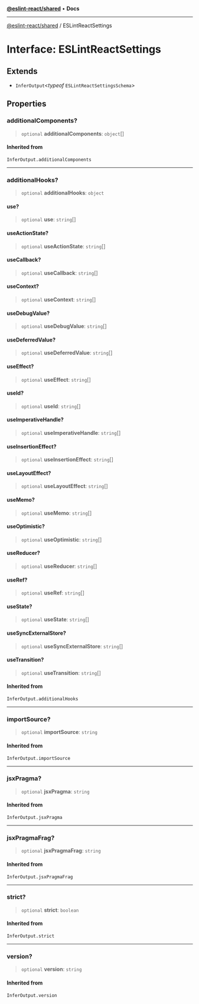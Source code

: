 [**@eslint-react/shared**](../README.md) • **Docs**

***

[@eslint-react/shared](../README.md) / ESLintReactSettings

# Interface: ESLintReactSettings

## Extends

- `InferOutput`\<*typeof* `ESLintReactSettingsSchema`\>

## Properties

### additionalComponents?

> `optional` **additionalComponents**: `object`[]

#### Inherited from

`InferOutput.additionalComponents`

***

### additionalHooks?

> `optional` **additionalHooks**: `object`

#### use?

> `optional` **use**: `string`[]

#### useActionState?

> `optional` **useActionState**: `string`[]

#### useCallback?

> `optional` **useCallback**: `string`[]

#### useContext?

> `optional` **useContext**: `string`[]

#### useDebugValue?

> `optional` **useDebugValue**: `string`[]

#### useDeferredValue?

> `optional` **useDeferredValue**: `string`[]

#### useEffect?

> `optional` **useEffect**: `string`[]

#### useId?

> `optional` **useId**: `string`[]

#### useImperativeHandle?

> `optional` **useImperativeHandle**: `string`[]

#### useInsertionEffect?

> `optional` **useInsertionEffect**: `string`[]

#### useLayoutEffect?

> `optional` **useLayoutEffect**: `string`[]

#### useMemo?

> `optional` **useMemo**: `string`[]

#### useOptimistic?

> `optional` **useOptimistic**: `string`[]

#### useReducer?

> `optional` **useReducer**: `string`[]

#### useRef?

> `optional` **useRef**: `string`[]

#### useState?

> `optional` **useState**: `string`[]

#### useSyncExternalStore?

> `optional` **useSyncExternalStore**: `string`[]

#### useTransition?

> `optional` **useTransition**: `string`[]

#### Inherited from

`InferOutput.additionalHooks`

***

### importSource?

> `optional` **importSource**: `string`

#### Inherited from

`InferOutput.importSource`

***

### jsxPragma?

> `optional` **jsxPragma**: `string`

#### Inherited from

`InferOutput.jsxPragma`

***

### jsxPragmaFrag?

> `optional` **jsxPragmaFrag**: `string`

#### Inherited from

`InferOutput.jsxPragmaFrag`

***

### strict?

> `optional` **strict**: `boolean`

#### Inherited from

`InferOutput.strict`

***

### version?

> `optional` **version**: `string`

#### Inherited from

`InferOutput.version`
